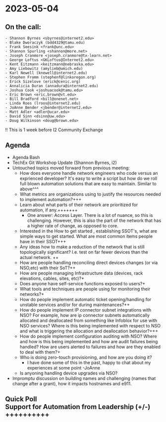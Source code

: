 # 2023-05-04

## On the call:
    - Shannon Byrnes <sbyrnes@internet2.edu>
    - Blake Dworaczyk (bdd4329@tamu.edu)
    - Frank Seesink <frank@unc.edu>
    - Shannon Spurling <shannon@more.net>
    - Joseph Cranmore <joseph.cranmore@tx-learn.net>
    - George Loftus <GKLoftus@Internet2.edu>
    - Kent Eitzmann <keitzmann@nebraska.edu>
    - Amy Liebowitz (amylieb@umich.edu)
    - Karl Newell (knewell@internet2.edu)
    - Stephen Fromm (stephenf@linkoregon.org)
    - Erick Sizelove (erick@cenic.org)
    - Annalicia Duran (annadura@internet2.edu)
    - Joshua Cook <joshuacook@tamu.edu>
    - Eric Brown <eric.brown@vt.edu>
    - Bill Bradford <bill@onenet.net>
    - Linda Roos (lroos@internet2.edu)
    - JoAnne Bender <jbender@internet2.edu>
    - Matt Adler <adler@ucar.edu>
    - David Sinn <dsinn@uw.edu>
    - Doug Wilkinson <doug@brown.edu>

!! This is 1 week before I2 Community Exchange

## Agenda

- Agenda Bash
- TechEx Git Workshop Update (Shannon Byrnes, i2)
- Untouched topics moved forward from previous meeting:
    - How does everyone handle network engineers who code versus an exprienced developer? It's easy to write a script but how do we roll full blown automation solutions that are easy to maintain. Similar to above^^^
    - What metrics are organizations using to justify the resources needed to implement automation?+++
    - Learn about what parts of their network are prioritized for automation, if any.+++++++
        - One answer: Access Layer. There is a lot of nuance, so this is challenging. However, this is also the part of the network that has a higher rate of change, as opposed to core.
    - Interested in the How to get started , establishing SSOT's, what are simple ways to get started. What are most common items people have in their SSOT+++
    - Any ideas how to make a reduction of the network that is still topologically significant? I.e. test on far fewer devices than the actual network. ++
    - How are people handling reconciling direct devices changes (or via NSO,etc) with their SoT?++
    - How are people managing Infrastructure data (devices, rack elevations, cables, sites, etc)?+
    - Does anyone have self-service functions exposed to users?+
    - What tools and techniques are people using for monitoring their networks?+
    - How do people implement automatic ticket opening/handling for unstable services and/or for during maintenances?++
    - How do people implement IP connector subnet integrations with NSO?  For example, how are ip connector subnets automatically allocated and deallocated from something like Infoblox for use with NSO services? Where is this being implemented with respect to NSO and what is triggering the allocation and deallocation behavior?+++
    - How do people implement configuration auditing with NSO?  Where and how is this being implemented and how are audit failures being handled?  How are users alerted to failures and how are they enabled to deal with them?+
    - Who is doing zero-touch provisioning, and how are you doing it?
        - I have done some of this in the past, happy to chat about my experiences at some point -JoAnne
    - Is anyoning handling device upgrades via NSO?
- Impromptu discussion on building names and challenging (names that change after a grant), how it impacts hostnames and e911.

Quick Poll  
Support for Automation from Leadership (+/-) 
++++++++++
-
